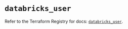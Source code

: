 # `databricks_user`

Refer to the Terraform Registry for docs: [`databricks_user`](https://registry.terraform.io/providers/databricks/databricks/1.72.0/docs/resources/user).
